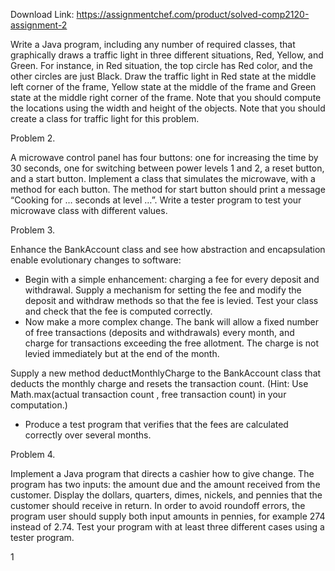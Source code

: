 Download Link: https://assignmentchef.com/product/solved-comp2120-assignment-2
<br>



Write a Java program, including any number of required classes, that graphically draws a traffic light in three different situations, Red, Yellow, and Green. For instance, in Red situation, the top circle has Red color, and the other circles are just Black. Draw the traffic light in Red state at the middle left corner of the frame, Yellow state at the middle of the frame and Green state at the middle right corner of the frame. Note that you should compute the locations using the width and height of the objects. Note that you should create a class for traffic light for this problem.




Problem 2.

A microwave control panel has four buttons: one for increasing the time by 30 seconds, one for switching between power levels 1 and 2, a reset button, and a start button. Implement a class that simulates the microwave, with a method for each button. The method for start button should print a message “Cooking for … seconds at level …”. Write a tester program to test your microwave class with different values.




Problem 3.

Enhance the BankAccount class and see how abstraction and encapsulation enable evolutionary changes to software:

<ul>

 <li>Begin with a simple enhancement: charging a fee for every deposit and withdrawal. Supply a mechanism for setting the fee and modify the deposit and withdraw methods so that the fee is levied. Test your class and check that the fee is computed correctly.</li>

 <li>Now make a more complex change. The bank will allow a fixed number of free transactions (deposits and withdrawals) every month, and charge for transactions exceeding the free allotment. The charge is not levied immediately but at the end of the month.</li>

</ul>

Supply a new method deductMonthlyCharge to the BankAccount class that deducts the monthly charge and resets the transaction count. (Hint: Use Math.max(actual transaction count , free transaction count) in your computation.)

<ul>

 <li>Produce a test program that verifies that the fees are calculated correctly over several months.</li>

</ul>




Problem 4.

Implement a Java program that directs a cashier how to give change. The program has two inputs: the amount due and the amount received from the customer. Display the dollars, quarters, dimes, nickels, and pennies that the customer should receive in return. In order to avoid roundoff errors, the program user should supply both input amounts in pennies, for example 274 instead of 2.74. Test your program with at least three different cases using a tester program.




1